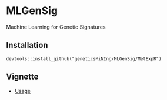 # MLGenSig
Machine Learning for Genetic Signatures

## Installation 

```
devtools::install_github("geneticsMiNIng/MLGenSig/MetExpR")
```

## Vignette

* [Usage](https://github.com/geneticsMiNIng/MLGenSig/blob/master/Vignette/Usage.pdf)
